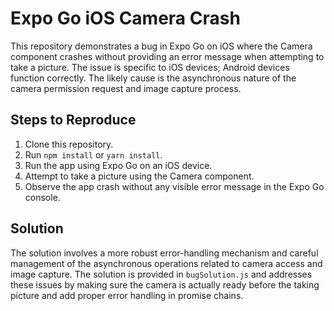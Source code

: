 # Expo Go iOS Camera Crash

This repository demonstrates a bug in Expo Go on iOS where the Camera component crashes without providing an error message when attempting to take a picture. The issue is specific to iOS devices; Android devices function correctly. The likely cause is the asynchronous nature of the camera permission request and image capture process.

## Steps to Reproduce

1. Clone this repository.
2. Run `npm install` or `yarn install`.
3. Run the app using Expo Go on an iOS device.
4. Attempt to take a picture using the Camera component.
5. Observe the app crash without any visible error message in the Expo Go console.

## Solution

The solution involves a more robust error-handling mechanism and careful management of the asynchronous operations related to camera access and image capture. The solution is provided in `bugSolution.js` and addresses these issues by making sure the camera is actually ready before the taking picture and add proper error handling in promise chains.